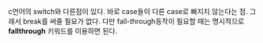 c언어의 switch와 다른점이 있다.
바로 case들이 다른 case로 빠지지 않는다는 점. 그래서 break를 써줄 필요가 없다.
다만 fall-through동작이 필요할 때는 명시적으로 **fallthrough** 키워드를 이용하면 된다.
